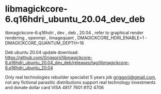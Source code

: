 # libmagickcore-6.q16hdri_ubuntu_20.04_dev_deb
libmagickcore-6.q16hdri , dev , deb , 20.04 , refer to graphical render rendering , openmpi , limagequant , DMAGICKCORE_HDRI_ENABLE=1 -DMAGICKCORE_QUANTUM_DEPTH=16

Deb ubuntu 20.04 update download: https://github.com/Griggorii/libmagickcore-6.q16hdri_ubuntu_20.04_dev_deb/releases/tag/libmagickcore-6.q16hdri_ubuntu_20.04

Only real technologies rebuilder specialist 5 years job griggorii@gmail.com, not any fictional parasitic distributions support real technology investments and donate dollar card VISA 4817 7601 8112 4706
